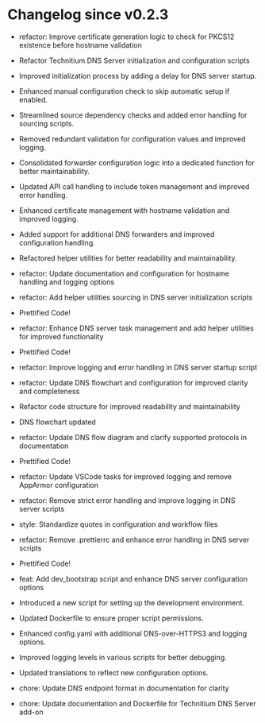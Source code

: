 # Changelog since v0.2.3
- refactor: Improve certificate generation logic to check for PKCS12 existence before hostname validation 
- Refactor Technitium DNS Server initialization and configuration scripts

- Improved initialization process by adding a delay for DNS server startup.
- Enhanced manual configuration check to skip automatic setup if enabled.
- Streamlined source dependency checks and added error handling for sourcing scripts.
- Removed redundant validation for configuration values and improved logging.
- Consolidated forwarder configuration logic into a dedicated function for better maintainability.
- Updated API call handling to include token management and improved error handling.
- Enhanced certificate management with hostname validation and improved logging.
- Added support for additional DNS forwarders and improved configuration handling.
- Refactored helper utilities for better readability and maintainability. 
- refactor: Update documentation and configuration for hostname handling and logging options 
- refactor: Add helper utilities sourcing in DNS server initialization scripts 
- Prettified Code! 
- refactor: Enhance DNS server task management and add helper utilities for improved functionality 
- Prettified Code! 
- refactor: Improve logging and error handling in DNS server startup script 
- refactor: Update DNS flowchart and configuration for improved clarity and completeness 
- Refactor code structure for improved readability and maintainability 
- DNS flowchart updated 
- refactor: Update DNS flow diagram and clarify supported protocols in documentation 
- Prettified Code! 
- refactor: Update VSCode tasks for improved logging and remove AppArmor configuration 
- refactor: Remove strict error handling and improve logging in DNS server scripts 
- style: Standardize quotes in configuration and workflow files 
- refactor: Remove .prettierrc and enhance error handling in DNS server scripts 
- Prettified Code! 
- feat: Add dev_bootstrap script and enhance DNS server configuration options

- Introduced a new script for setting up the development environment.
- Updated Dockerfile to ensure proper script permissions.
- Enhanced config.yaml with additional DNS-over-HTTPS3 and logging options.
- Improved logging levels in various scripts for better debugging.
- Updated translations to reflect new configuration options. 
- chore: Update DNS endpoint format in documentation for clarity 
- chore: Update documentation and Dockerfile for Technitium DNS Server add-on 
